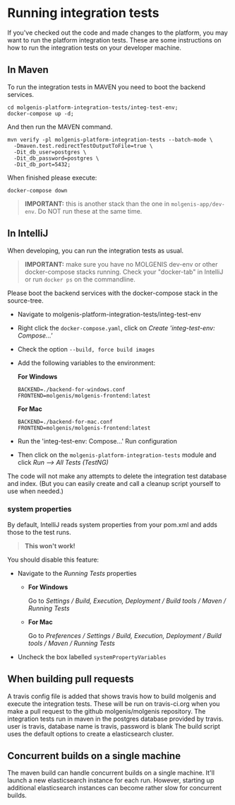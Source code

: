# Running integration tests
If you've checked out the code and made changes to the platform, you may want to run the
platform integration tests.
These are some instructions on how to run the integration tests on your developer machine.

## In Maven
To run the integration tests in MAVEN you need to boot the backend services.

```
cd molgenis-platform-integration-tests/integ-test-env;
docker-compose up -d;
```

And then run the MAVEN command.
```
mvn verify -pl molgenis-platform-integration-tests --batch-mode \
  -Dmaven.test.redirectTestOutputToFile=true \
  -Dit_db_user=postgres \
  -Dit_db_password=postgres \
  -Dit_db_port=5432;
```

When finished please execute:
```
docker-compose down
```

> **IMPORTANT:** this is another stack than the one in ```molgenis-app/dev-env```. Do NOT run these at the same time.

## In IntelliJ
When developing, you can run the integration tests as usual.

> **IMPORTANT:** make sure you have no MOLGENIS dev-env or other docker-compose stacks running. Check your "docker-tab" in IntelliJ or run ```docker ps``` on the commandline.

Please boot the backend services with the docker-compose stack in the source-tree.
* Navigate to molgenis-platform-integration-tests/integ-test-env
* Right click the ```docker-compose.yaml```, click on *Create 'integ-test-env: Compose...'*
* Check the option ```--build, force build images```
* Add the following variables to the environment:

  **For Windows**
  ```env
  BACKEND=./backend-for-windows.conf
  FRONTEND=molgenis/molgenis-frontend:latest
  ```
  
  **For Mac**
  ```env
  BACKEND=./backend-for-mac.conf
  FRONTEND=molgenis/molgenis-frontend:latest
  ```
* Run the 'integ-test-env: Compose...' Run configuration 
* Then click on the ```molgenis-platform-integration-tests``` module and click *Run --> All Tests (TestNG)*

The code will not make any attempts to delete the integration test database and index.
(But you can easily create and call a cleanup script yourself to use when needed.)

### system properties
By default, IntelliJ reads system properties from your pom.xml and adds those to the
test runs.

> **This won't work!**

You should disable this feature:
- Navigate to the *Running Tests* properties
  - **For Windows**

    Go to *Settings / Build, Execution, Deployment / Build tools / Maven / Running Tests*

  - **For Mac**

    Go to *Preferences / Settings / Build, Execution, Deployment / Build tools / Maven / Running Tests*

- Uncheck the box labelled `systemPropertyVariables`

## When building pull requests
A travis config file is added that shows travis how to build molgenis and execute the
integration tests.
These will be run on travis-ci.org when you make a pull request to the github molgenis/molgenis
repository.
The integration tests run in maven in the postgres database provided by travis.
user is travis, database name is travis, password is blank
The build script uses the default options to create a elasticsearch cluster.

## Concurrent builds on a single machine
The maven build can handle concurrent builds on a single machine.
It'll launch a new elasticsearch instance for each run.
However, starting up additional elasticsearch instances can become rather slow for concurrent builds.
